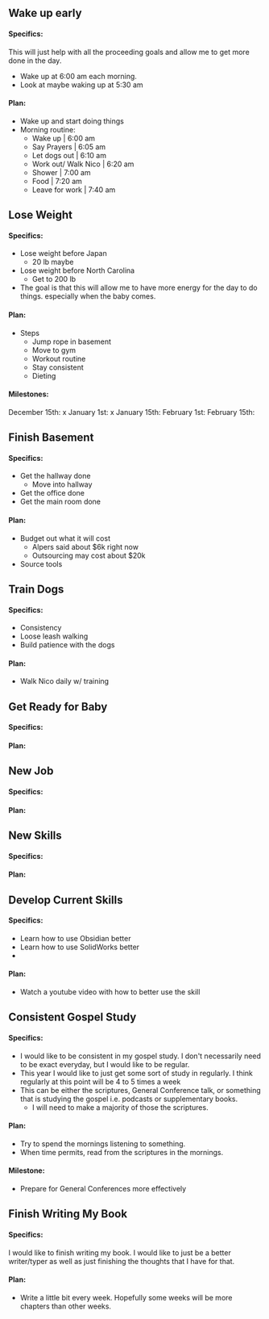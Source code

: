 ## Wake up early

#### Specifics:
This will just help with all the proceeding goals and allow me to get more done in the day.
- Wake up at 6:00 am each morning.
- Look at maybe waking up at 5:30 am
#### Plan:
- Wake up and start doing things
- Morning routine:
	- Wake up | 6:00 am
	- Say Prayers | 6:05 am
	- Let dogs out | 6:10 am
	- Work out/ Walk Nico | 6:20 am
	- Shower | 7:00 am
	- Food | 7:20 am
	- Leave for work | 7:40 am
## Lose Weight

#### Specifics:
- Lose weight before Japan
	- 20 lb maybe
- Lose weight before North Carolina
	- Get to 200 lb
- The goal is that this will allow me to have more energy for the day to do things. especially when the baby comes.
#### Plan:
- Steps
	- Jump rope in basement
	- Move to gym
	- Workout routine
	- Stay consistent
	- Dieting
#### Milestones:
December 15th: x
January 1st: x
January 15th: 
February 1st: 
February 15th: 

## Finish Basement
#### Specifics:
- Get the hallway done
	- Move into hallway
- Get the office done
- Get the main room done
#### Plan:
- Budget out what it will cost
	- Alpers said about $6k right now
	- Outsourcing may cost about $20k
- Source tools
## Train Dogs

#### Specifics:
- Consistency
- Loose leash walking
- Build patience with the dogs
#### Plan:
- Walk Nico daily w/ training
## Get Ready for Baby

#### Specifics:

#### Plan:

## New Job

#### Specifics:

#### Plan:

## New Skills

#### Specifics:

#### Plan:

## Develop Current Skills

#### Specifics:
- Learn how to use Obsidian better
- Learn how to use SolidWorks better
- 
#### Plan:
- Watch a youtube video with how to better use the skill

## Consistent Gospel Study

#### Specifics:
 - I would like to be consistent in my gospel study. I don't necessarily need to be exact everyday, but I would like to be regular.
 - This year I would like to just get some sort of study in regularly. I think regularly at this point will be 4 to 5 times a week
 - This can be either the scriptures, General Conference talk, or something that is studying the gospel i.e. podcasts or supplementary books. 
	 - I will need to make a majority of those the scriptures.
#### Plan:
- Try to spend the mornings listening to something.
- When time permits, read from the scriptures in the mornings.
#### Milestone:
 - Prepare for General Conferences more effectively

## Finish Writing My Book

#### Specifics:
I would like to finish writing my book. I would like to just be a better writer/typer as well as just finishing the thoughts that I have for that.
#### Plan:
- Write a little bit every week. Hopefully some weeks will be more chapters than other weeks.